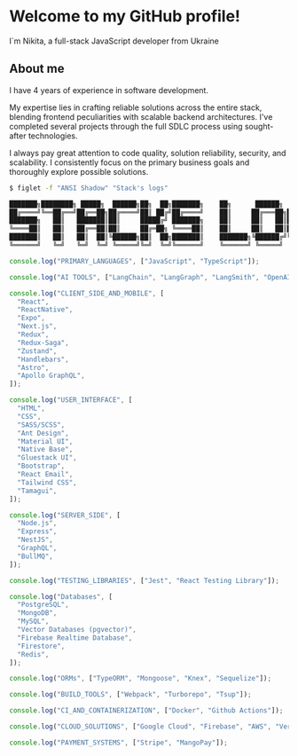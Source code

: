 # Welcome to my GitHub profile!

I`m Nikita, a full-stack JavaScript developer from Ukraine

## About me

I have 4 years of experience in software development.

My expertise lies in crafting reliable solutions across the entire stack, blending frontend peculiarities with scalable backend architectures.
I've completed several projects through the full SDLC process using sought-after technologies.

I always pay great attention to code quality, solution reliability, security, and scalability. I consistently focus on the primary business goals and thoroughly explore possible solutions.

```bash
$ figlet -f "ANSI Shadow" "Stack's logs"

███████╗████████╗ █████╗  ██████╗██╗  ██╗███████╗    ██╗      ██████╗  ██████╗ ███████╗
██╔════╝╚══██╔══╝██╔══██╗██╔════╝██║ ██╔╝██╔════╝    ██║     ██╔═══██╗██╔════╝ ██╔════╝
███████╗   ██║   ███████║██║     █████╔╝ ███████╗    ██║     ██║   ██║██║  ███╗███████╗
╚════██║   ██║   ██╔══██║██║     ██╔═██╗ ╚════██║    ██║     ██║   ██║██║   ██║╚════██║
███████║   ██║   ██║  ██║╚██████╗██║  ██╗███████║    ███████╗╚██████╔╝╚██████╔╝███████║
╚══════╝   ╚═╝   ╚═╝  ╚═╝ ╚═════╝╚═╝  ╚═╝╚══════╝    ╚══════╝ ╚═════╝  ╚═════╝ ╚══════╝
```

```typescript
console.log("PRIMARY_LANGUAGES", ["JavaScript", "TypeScript"]);

console.log("AI TOOLS", ["LangChain", "LangGraph", "LangSmith", "OpenAI"]);

console.log("CLIENT_SIDE_AND_MOBILE", [
  "React",
  "ReactNative",
  "Expo",
  "Next.js",
  "Redux",
  "Redux-Saga",
  "Zustand",
  "Handlebars",
  "Astro",
  "Apollo GraphQL",
]);

console.log("USER_INTERFACE", [
  "HTML",
  "CSS",
  "SASS/SCSS",
  "Ant Design",
  "Material UI",
  "Native Base",
  "Gluestack UI",
  "Bootstrap",
  "React Email",
  "Tailwind CSS",
  "Tamagui",
]);

console.log("SERVER_SIDE", [
  "Node.js",
  "Express",
  "NestJS",
  "GraphQL",
  "BullMQ",
]);

console.log("TESTING_LIBRARIES", ["Jest", "React Testing Library"]);

console.log("Databases", [
  "PostgreSQL",
  "MongoDB",
  "MySQL",
  "Vector Databases (pgvector)",
  "Firebase Realtime Database",
  "Firestore",
  "Redis",
]);

console.log("ORMs", ["TypeORM", "Mongoose", "Knex", "Sequelize"]);

console.log("BUILD_TOOLS", ["Webpack", "Turborepo", "Tsup"]);

console.log("CI_AND_CONTAINERIZATION", ["Docker", "Github Actions"]);

console.log("CLOUD_SOLUTIONS", ["Google Cloud", "Firebase", "AWS", "Vercel"]);

console.log("PAYMENT_SYSTEMS", ["Stripe", "MangoPay"]);
```
